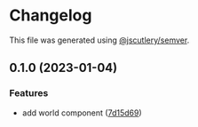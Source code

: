 # Changelog

This file was generated using [@jscutlery/semver](https://github.com/jscutlery/semver).

## 0.1.0 (2023-01-04)


### Features

* add world component ([7d15d69](https://github.com/AchrafElYaacoubi/react-monorepo/commit/7d15d6962963030ff55acb5692538616196c67a5))
